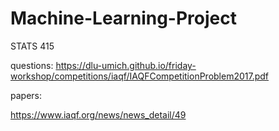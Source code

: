 # Machine-Learning-Project
STATS 415


questions: 
https://dlu-umich.github.io/friday-workshop/competitions/iaqf/IAQFCompetitionProblem2017.pdf

papers: 

https://www.iaqf.org/news/news_detail/49
